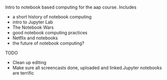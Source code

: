 Intro to notebook based computing for the aap course. Includes

* a short history of notebook computing
* intro to Jupyter Lab
* The Notebook Wars
* good notebook computing practices
* Netflix and notebooks
* the future of notebook computing?

TODO

* Clean up editing
* Make sure all screencasts done, uploaded and linked.Jupyter notebooks are terrific
